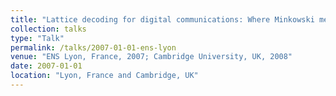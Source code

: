 ```yaml
---
title: "Lattice decoding for digital communications: Where Minkowski meets Shannon"
collection: talks
type: "Talk"
permalink: /talks/2007-01-01-ens-lyon
venue: "ENS Lyon, France, 2007; Cambridge University, UK, 2008"
date: 2007-01-01
location: "Lyon, France and Cambridge, UK"
---
```


